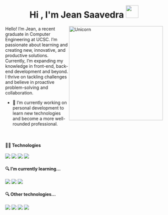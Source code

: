 <h1 align="center"><b>Hi , I'm Jean Saavedra </b><img src="https://i.giphy.com/media/v1.Y2lkPTc5MGI3NjExM3RrZzhoNnozZDdyZjEwamduY3ZhZjRqM2E3em53ZzVnM2Q0bzVzYyZlcD12MV9pbnRlcm5hbF9naWZfYnlfaWQmY3Q9cw/i99VfFMRAbd1Psrteb/giphy.gif" width="40"></h1>
<!--  -->

<img align="right" width=300px alt="Unicorn" src="https://i.giphy.com/media/v1.Y2lkPTc5MGI3NjExb3EwODl2eHI3ZW9uejhhc2V0aXp4Y25rZGNvOWNzMWljNjliczRwbSZlcD12MV9pbnRlcm5hbF9naWZfYnlfaWQmY3Q9cw/mAZf4H4Pi0wwlj3ZAw/giphy.gif" />

Hello! I’m Jean, a recent graduate in Computer Engineering at UCSC. I’m passionate about learning and creating new, innovative, and productive solutions. Currently, I’m expanding my knowledge in front-end, back-end development and beyond.
I thrive on tackling challenges and believe in proactive problem-solving and collaboration.

- 🔭 I’m currently working on personal development to learn new technologies and become a more well-rounded professional.
<br>
<h4>👨‍💻 Technologies</h4>
<span> 
  <img src="https://img.shields.io/badge/Laravel-FF2D20?style=for-the-badge&logo=laravel&logoColor=white">
  <img src="https://img.shields.io/badge/CSS3-1572B6?style=for-the-badge&logo=css3&logoColor=white">
  <img src="https://img.shields.io/badge/JavaScript-F7DF1E?style=for-the-badge&logo=javascript&logoColor=black">
  <img src="https://img.shields.io/badge/Bootstrap-7952B3?style=for-the-badge&logo=bootstrap&logoColor=white">
</span>

<h4>🔍 I’m currently learning...</h4>
<span> 
<img src="https://img.shields.io/badge/React-61DAFB?style=for-the-badge&logo=react&logoColor=black">
  <img src="https://img.shields.io/badge/Node.js-339933?style=for-the-badge&logo=node.js&logoColor=white">
  <img src="https://img.shields.io/badge/Tailwind_CSS-38B2AC?style=for-the-badge&logo=tailwindcss&logoColor=white">
</span>

<h4>🔍 Other technologies...</h4>
<span> 
  <img src="https://img.shields.io/badge/Git-F05032?style=for-the-badge&logo=git&logoColor=white">
  <img src="https://img.shields.io/badge/MySQL-00000F?style=for-the-badge&logo=mysql&logoColor=white">
  <img src="https://img.shields.io/badge/Scrum-6DB33F?style=for-the-badge&logo=Scrum&logoColor=white">
  <img src="https://img.shields.io/badge/phpMyAdmin-6C78AF?style=for-the-badge&logo=phpmyadmin&logoColor=white">
</span>
<!--
**JeannD3V/JeannD3V** is a ✨ _special_ ✨ repository because its `README.md` (this file) appears on your GitHub profile.

Here are some ideas to get you started:

- 👯 I’m looking to collaborate on ...
- 🤔 I’m looking for help with ...
- 💬 Ask me about ...
- 📫 How to reach me: ...
- 😄 Pronouns: ...
- ⚡ Fun fact: ...
-->


